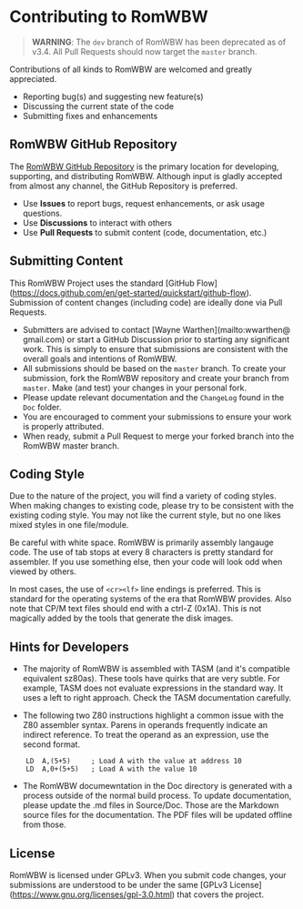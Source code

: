 # Contributing to RomWBW

> **WARNING**: The `dev` branch of RomWBW has been deprecated as of
  v3.4.  All Pull Requests should now target the `master` branch.

Contributions of all kinds to RomWBW are welcomed and greatly
appreciated.

- Reporting bug(s) and suggesting new feature(s)
- Discussing the current state of the code
- Submitting fixes and enhancements

## RomWBW GitHub Repository

The [RomWBW GitHub Repository](https://github.com/wwarthen/RomWBW) is
the primary location for developing, supporting, and distributing
RomWBW.  Although input is gladly accepted from almost any channel, the
GitHub Repository is preferred.

- Use **Issues** to report bugs, request enhancements, or ask usage
  questions.
- Use **Discussions** to interact with others
- Use **Pull Requests** to submit content (code, documentation, etc.)

## Submitting Content

This RomWBW Project uses the standard [GitHub Flow]
(https://docs.github.com/en/get-started/quickstart/github-flow).
Submission of content changes (including code) are ideally done via Pull
Requests.

- Submitters are advised to contact [Wayne Warthen](mailto:wwarthen@
  gmail.com) or start a GitHub Discussion prior to starting any
  significant work.  This is simply to ensure that submissions are
  consistent   with the overall goals and intentions of RomWBW.
- All submissions should be based on the `master` branch.  To create
  your submission, fork the RomWBW repository and create your branch from
  `master`.  Make (and test) your changes in your personal fork.
- Please update relevant documentation and the `ChangeLog` found in the
  `Doc` folder.
- You are encouraged to comment your submissions to ensure your work is
  properly attributed.
- When ready, submit a Pull Request to merge your forked branch into the
  RomWBW master branch.

## Coding Style

Due to the nature of the project, you will find a variety of coding
styles.  When making changes to existing code, please try to be
consistent with the existing coding style.  You may not like the current
style, but no one likes mixed styles in one file/module.

Be careful with white space.  RomWBW is primarily assembly langauge
code.  The use of tab stops at every 8 characters is pretty standard for
assembler.  If you use something else, then your code will look odd
when viewed by others.

In most cases, the use of `<cr><lf>` line endings is preferred.  This is
standard for the operating systems of the era that RomWBW provides.
Also note that CP/M text files should end with a ctrl-Z (0x1A).  This is
not magically added by the tools that generate the disk images.

## Hints for Developers

- The majority of RomWBW is assembled with TASM (and it's compatible
  equivalent sz80as).  These tools have quirks that are very subtle.  For
  example, TASM does not evaluate expressions in the standard way.  It
  uses a left to right approach.  Check the TASM documentation carefully.

- The following two Z80 instructions highlight a common issue with the
  Z80 assembler syntax.  Parens in operands frequently indicate an
  indirect reference.  To treat the operand as an expression, use the
  second format.

```
	LD	A,(5+5)		; Load A with the value at address 10
	LD	A,0+(5+5)	; Load A with the value 10
```

- The RomWBW documewntation in the Doc directory is generated with a
  process outside of the normal build process.  To update documentation,
  please update the .md files in Source/Doc.  Those are the Markdown
  source files for the documentation.  The PDF files will be updated
  offline from those.

## License

RomWBW is licensed under GPLv3.  When you submit code changes, your
submissions are understood to be under the same [GPLv3 License]
(https://www.gnu.org/licenses/gpl-3.0.html) that covers the project.
